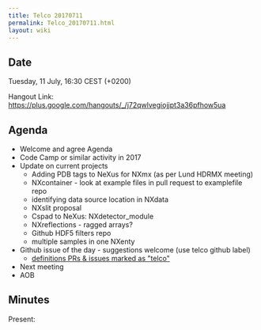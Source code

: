 ```yaml
---
title: Telco 20170711
permalink: Telco_20170711.html
layout: wiki
---
```


Date
----

Tuesday, 11 July, 16:30 CEST (+0200)

<!-- end of autogeneration -->

Hangout Link:
<https://plus.google.com/hangouts/_/j72qwlvegiojjpt3a36pfhow5ua>


Agenda
------

-   Welcome and agree Agenda
-   Code Camp or similar activity in 2017
-   Update on current projects
	-   Adding PDB tags to NeXus for NXmx (as per Lund HDRMX meeting)
	-   NXcontainer - look at example files in pull request to examplefile repo
	-   identifying data source location in NXdata
	-   NXslit proposal
	-   Cspad to NeXus: NXdetector_module
	-   NXreflections - ragged arrays?
	-   Github HDF5 filters repo
	-   multiple samples in one NXenty
-   Github issue of the day - suggestions welcome (use telco github label)
    - [definitions PRs & issues marked as "telco"](https://github.com/nexusformat/definitions/labels/telco)
-   Next meeting
-   AOB

Minutes
-------

Present: 

